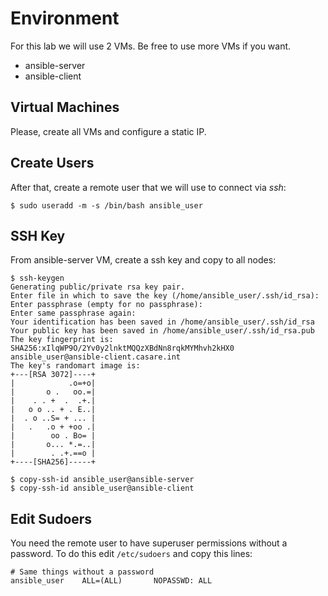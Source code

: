 # Environment

For this lab we will use 2 VMs. Be free to use more VMs if you want.
* ansible-server
* ansible-client

## Virtual Machines

Please, create all VMs and configure a static IP.

## Create Users

After that, create a remote user that we will use to connect via *ssh*:
```
$ sudo useradd -m -s /bin/bash ansible_user
```

## SSH Key

From ansible-server VM, create a ssh key and copy to all nodes:
```
$ ssh-keygen
Generating public/private rsa key pair.
Enter file in which to save the key (/home/ansible_user/.ssh/id_rsa):
Enter passphrase (empty for no passphrase):
Enter same passphrase again:
Your identification has been saved in /home/ansible_user/.ssh/id_rsa
Your public key has been saved in /home/ansible_user/.ssh/id_rsa.pub
The key fingerprint is:
SHA256:xIlqWP9O/2Yv0y2lnktMQQzXBdNn8rqkMYMhvh2kHX0 ansible_user@ansible-client.casare.int
The key's randomart image is:
+---[RSA 3072]----+
|            .o=+o|
|       o .   oo.=|
|    . . +  .  .+.|
|   o o .. + . E..|
|  . o ..S= + ... |
|   .   .o + +oo .|
|        oo . Bo= |
|       o... *.=..|
|        . .+.==o |
+----[SHA256]-----+
```
```
$ copy-ssh-id ansible_user@ansible-server
$ copy-ssh-id ansible_user@ansible-client
```

## Edit Sudoers

You need the remote user to have superuser permissions without a password. To do this edit `/etc/sudoers` and copy this lines:
```
# Same things without a password
ansible_user    ALL=(ALL)       NOPASSWD: ALL
```

